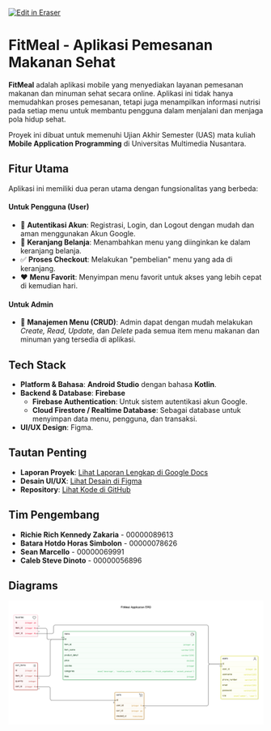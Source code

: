 <p><a target="_blank" href="https://app.eraser.io/workspace/GedMAcHZx09vyG4OD0Yx" id="edit-in-eraser-github-link"><img alt="Edit in Eraser" src="https://firebasestorage.googleapis.com/v0/b/second-petal-295822.appspot.com/o/images%2Fgithub%2FOpen%20in%20Eraser.svg?alt=media&amp;token=968381c8-a7e7-472a-8ed6-4a6626da5501"></a></p>

# FitMeal - Aplikasi Pemesanan Makanan Sehat
**FitMeal** adalah aplikasi mobile yang menyediakan layanan pemesanan makanan dan minuman sehat secara online. Aplikasi ini tidak hanya memudahkan proses pemesanan, tetapi juga menampilkan informasi nutrisi pada setiap menu untuk membantu pengguna dalam menjalani dan menjaga pola hidup sehat.

Proyek ini dibuat untuk memenuhi Ujian Akhir Semester (UAS) mata kuliah **Mobile Application Programming** di Universitas Multimedia Nusantara.

## Fitur Utama
Aplikasi ini memiliki dua peran utama dengan fungsionalitas yang berbeda:

#### Untuk Pengguna (User)
- 🔐 **Autentikasi Akun**: Registrasi, Login, dan Logout dengan mudah dan aman menggunakan Akun Google.
- 🛒 **Keranjang Belanja**: Menambahkan menu yang diinginkan ke dalam keranjang belanja.
- ✅ **Proses Checkout**: Melakukan "pembelian" menu yang ada di keranjang.
- ❤️ **Menu Favorit**: Menyimpan menu favorit untuk akses yang lebih cepat di kemudian hari.
#### Untuk Admin
- 📝 **Manajemen Menu (CRUD)**: Admin dapat dengan mudah melakukan _Create, Read, Update,_ dan _Delete_ pada semua item menu makanan dan minuman yang tersedia di aplikasi.
## Tech Stack
- **Platform & Bahasa**: **Android Studio** dengan bahasa **Kotlin**.
- **Backend & Database**: **Firebase**
    - **Firebase Authentication**: Untuk sistem autentikasi akun Google.
    - **Cloud Firestore / Realtime Database**: Sebagai database untuk menyimpan data menu, pengguna, dan transaksi.
- **UI/UX Design**: Figma.
## Tautan Penting
- **Laporan Proyek**: [﻿Lihat Laporan Lengkap di Google Docs](https://docs.google.com/document/d/1KZYvnzLxDaLeyEBwZX__zTDfBDLf7pj_PAtfHlF--3Q/edit?tab=t.0) 
- **Desain UI/UX**: [﻿Lihat Desain di Figma](https://bit.ly/FitMeal-FigmaDesign) 
- **Repository**: [﻿Lihat Kode di GitHub](https://github.com/batarah07d0/FitMeal-Final-Project-MAP) 
## Tim Pengembang
- **Richie Rich Kennedy Zakaria** - 00000089613
- **Batara Hotdo Horas Simbolon** - 00000078626
- **Sean Marcello** - 00000069991
- **Caleb Steve Dinoto** - 00000056896



<!-- eraser-additional-content -->
## Diagrams
<!-- eraser-additional-files -->
<a href="/README-FitMeal Application ERD-1.eraserdiagram" data-element-id="P0fd4w4bMcQvTn5W90Q47"><img src="/.eraser/GedMAcHZx09vyG4OD0Yx___A9w5VMyR0mcv5gvpU4VgGAsPL9w2___---diagram----7132e0f8b4657cbaf2320f630e463194-FitMeal-Application-ERD.png" alt="" data-element-id="P0fd4w4bMcQvTn5W90Q47" /></a>
<!-- end-eraser-additional-files -->
<!-- end-eraser-additional-content -->
<!--- Eraser file: https://app.eraser.io/workspace/GedMAcHZx09vyG4OD0Yx --->